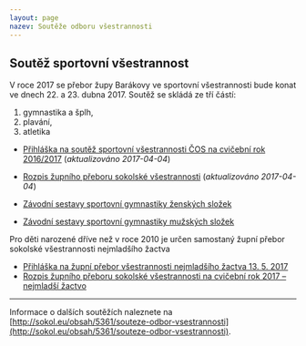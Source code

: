 ```yaml
---
layout: page
nazev: Soutěže odboru všestrannosti
---
```


## Soutěž sportovní všestrannost

V roce 2017 se přebor župy Barákovy ve sportovní všestrannosti bude konat ve dnech 22. a 23. dubna 2017. Soutěž se skládá ze tří částí:

1. gymnastika a šplh,
2. plavání,
3. atletika

* [Přihláška na soutěž sportovní všestrannosti ČOS na cvičební rok 2016/2017](https://drive.google.com/open?id=0B0w6gDorCVUkU3pnUFlDZDRGaXRYRGxOYVVYS0d3VFEzQTdr) (_aktualizováno 2017-04-04_)
* [Rozpis župního přeboru sokolské všestrannosti](https://drive.google.com/open?id=0B0w6gDorCVUkZjlNWHc3QW5Da1ZXaURWeThTazNuajN4Sl9N) (_aktualizováno 2017-04-04_)

* [Závodní sestavy sportovní gymnastiky ženských složek](https://drive.google.com/open?id=0B0w6gDorCVUkUk9kcC1tRW14b0E)
* [Závodní sestavy sportovní gymnastiky mužských složek](https://drive.google.com/open?id=0B0w6gDorCVUkdlBFb3ZUMjZ4Wkk)

Pro děti narozené dříve než v roce 2010 je určen samostaný župní přebor sokolské všestrannosti nejmladšího žactva

* [Přihláška na župní přebor všestrannosti nejmladšího žactva 13. 5. 2017](https://drive.google.com/open?id=0B0w6gDorCVUkQ0ZvN01KWGxVRG8)
* [Rozpis župního přeboru sokolské všestrannosti na cvičební rok 2017 – nejmladší žactvo](https://drive.google.com/open?id=0B0w6gDorCVUkX3NrY3FKc01UN28)

---


Informace o dalších soutěžích naleznete na [http://sokol.eu/obsah/5361/souteze-odbor-vsestrannosti](http://sokol.eu/obsah/5361/souteze-odbor-vsestrannosti).